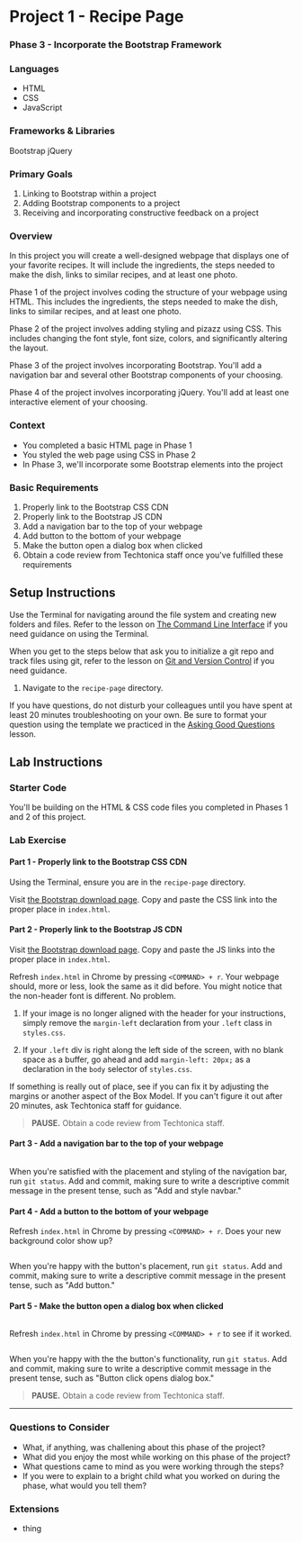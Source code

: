 # Project 1 - Recipe Page
### Phase 3 - Incorporate the Bootstrap Framework

### Languages
- HTML
- CSS
- JavaScript

### Frameworks & Libraries
Bootstrap
jQuery

### Primary Goals
1. Linking to Bootstrap within a project
2. Adding Bootstrap components to a project
3. Receiving and incorporating constructive feedback on a project

### Overview
In this project you will create a well-designed webpage that displays one of your favorite recipes. It will include the ingredients, the steps needed to make the dish, links to similar recipes, and at least one photo.

Phase 1 of the project involves coding the structure of your webpage using HTML. This includes the ingredients, the steps needed to make the dish, links to similar recipes, and at least one photo.

Phase 2 of the project involves adding styling and pizazz using CSS. This includes changing the font style, font size, colors, and significantly altering the layout.

Phase 3 of the project involves incorporating Bootstrap. You'll add a navigation bar and several other Bootstrap components of your choosing.

Phase 4 of the project involves incorporating jQuery. You'll add at least one interactive element of your choosing.

### Context
- You completed a basic HTML page in Phase 1
- You styled the web page using CSS in Phase 2
- In Phase 3, we'll incorporate some Bootstrap elements into the project

### Basic Requirements
1. Properly link to the Bootstrap CSS CDN
2. Properly link to the Bootstrap JS CDN
3. Add a navigation bar to the top of your webpage
4. Add button to the bottom of your webpage
5. Make the button open a dialog box when clicked
6. Obtain a code review from Techtonica staff once you've fulfilled these requirements

## Setup Instructions
Use the Terminal for navigating around the file system and creating new folders and files. Refer to the lesson on [The Command Line Interface](https://github.com/Techtonica/curriculum/blob/master/command-line/command-line-interface.md) if you need guidance on using the Terminal.

When you get to the steps below that ask you to initialize a git repo and track files using git, refer to the lesson on [Git and Version Control](https://github.com/Techtonica/curriculum/blob/master/git-version-control/lesson-plan.md) if you need guidance.

1. Navigate to the `recipe-page` directory.  

If you have questions, do not disturb your colleagues until you have spent at least 20 minutes troubleshooting on your own. Be sure to format your question using the template we practiced in the [Asking Good Questions](https://github.com/Techtonica/curriculum/blob/master/asking-good-questions/asking-good-questions.md) lesson.  


## Lab Instructions  


### Starter Code
You'll be building on the HTML & CSS code files you completed in Phases 1 and 2 of this project.


### Lab Exercise  

#### Part 1 - Properly link to the Bootstrap CSS CDN

Using the Terminal, ensure you are in the `recipe-page` directory. 

Visit [the Bootstrap download page](https://getbootstrap.com/docs/4.0/getting-started/introduction/). Copy and paste the CSS link into the proper place in `index.html`.


#### Part 2 - Properly link to the Bootstrap JS CDN

Visit [the Bootstrap download page](https://getbootstrap.com/docs/4.0/getting-started/introduction/). Copy and paste the JS links into the proper place in `index.html`.

Refresh `index.html` in Chrome by pressing `<COMMAND> + r`. Your webpage should, more or less, look the same as it did before. You might notice that the non-header font is different. No problem. 

1. If your image is no longer aligned with the header for your instructions, simply remove the `margin-left` declaration from your `.left` class in `styles.css`.

2. If your `.left` div is right along the left side of the screen, with no blank space as a buffer, go ahead and add `margin-left: 20px;` as a declaration in the `body` selector of `styles.css`.

If something is really out of place, see if you can fix it by adjusting the margins or another aspect of the Box Model. If you can't figure it out after 20 minutes, ask Techtonica staff for guidance. 

> **PAUSE.** Obtain a code review from Techtonica staff.


#### Part 3 - Add a navigation bar to the top of your webpage


![]()

When you're satisfied with the placement and styling of the navigation bar, run `git status`. Add and commit, making sure to write a descriptive commit message in the present tense, such as "Add and style navbar."


#### Part 4 - Add a button to the bottom of your webpage

Refresh `index.html` in Chrome by pressing `<COMMAND> + r`. Does your new background color show up?

![]()  

When you're happy with the button's placement, run `git status`. Add and commit, making sure to write a descriptive commit message in the present tense, such as "Add button."


#### Part 5 - Make the button open a dialog box when clicked

![]()

Refresh `index.html` in Chrome by pressing `<COMMAND> + r` to see if it worked.

![]()

When you're happy with the the button's functionality, run `git status`. Add and commit, making sure to write a descriptive commit message in the present tense, such as "Button click opens dialog box."

> **PAUSE.** Obtain a code review from Techtonica staff.  


-----

### Questions to Consider
- What, if anything, was challening about this phase of the project?
- What did you enjoy the most while working on this phase of the project?
- What questions came to mind as you were working through the steps?
- If you were to explain to a bright child what you worked on during the phase, what would you tell them?

### Extensions
- thing
    
